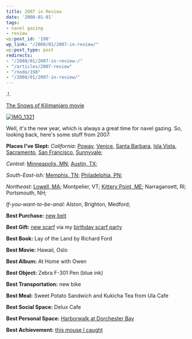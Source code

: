 ```yaml
---
title: 2007 in Review
date: '2008-01-01'
tags:
- navel gazing
- review
wp:post_id: '198'
wp_link: "/2008/01/2007-in-review/"
wp:post_type: post
redirects:
- "/2008/01/2007-in-review-/"
- "/articles/2007-review"
- "/node/198"
- "/2008/01/2007-in-review/"
---
```


.!.

[The Snows of Kilimanjaro movie](http://time-travel.com/?the_snows_of_kilimanjaro)

  [ ![IMG_1321](http://farm3.static.flickr.com/2276/2145931201_03678691e5.jpg) ](http://www.flickr.com/photos/bensheldon/2145931201/ "IMG_1321 by bensheldon, on Flickr")

Well, it's the new year, which is always a great time for navel gazing. So, looking back, here's some stuff from 2007:

**Places I've Slept:**
_California:_ [Poway](http://www.flickr.com/photos/bensheldon/2070496510/), [Venice](http://www.flickr.com/photos/bensheldon/426070106/), [Santa Barbara](http://www.flickr.com/photos/bensheldon/429766613/), [Isla Vista](http://www.flickr.com/photos/bensheldon/429775877/), [Sacramento](http://www.flickr.com/photos/bensheldon/437419637/), [San Francisco](http://www.flickr.com/photos/bensheldon/2070448728/), [Sunnyvale](http://www.flickr.com/photos/bensheldon/437415187/);

_Central:_ [Minneapolis, MN](http://www.flickr.com/photos/bensheldon/901620062/in/set-72157601010905852/); [Austin, TX](http://www.flickr.com/photos/bensheldon/2070618466/);

_South-East-ish:_ [Memphis, TN](http://www.flickr.com/photos/bensheldon/366290022/); [Philadelphia, PN](http://www.flickr.com/photos/bensheldon/2069997127);

_Northeast:_ [Lowell, MA;](http://www.flickr.com/photos/bensheldon/686544649/) Montpelier, VT; [Kittery Point, ME](http://www.flickr.com/photos/bensheldon/2079204822/); Narragansett, RI; Portsmouth, NH;

_If-you-want-to-be-anal:_ Alston, Brighton, Medford;

**Best Purchase:** [new belt](http://www.flickr.com/photos/bensheldon/2155090907/)

**Best Gift:** [new scarf](http://www.flickr.com/photos/bensheldon/2090666181/) via my [birthday scarf party](http://www.flickr.com/photos/bensheldon/2090649025/)

**Best Book:** Lay of the Land by Richard Ford

**Best Movie:** Hawaii, Oslo

**Best Album:** At Home with Owen

**Best Object:** Zebra F-301 Pen (blue ink)

**Best Transportation:** new bike

**Best Meal:** Sweet Potato Sandwich and Kukicha Tea from Ula Cafe

**Best Social Space:** Delux Cafe

**Best Personal Space:** [Harborwalk at Dorchester Bay](http://www.flickr.com/photos/bensheldon/1544721958/)

**Best Achievement:** [this mouse I caught](http://www.flickr.com/photos/bensheldon/2090647071/)
